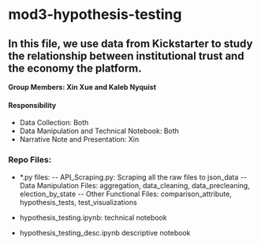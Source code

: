 # mod3-hypothesis-testing

## In this file, we use data from Kickstarter to study the relationship between institutional trust and the economy the platform.

**Group Members: Xin Xue and Kaleb Nyquist**

#### Responsibility

- Data Collection: Both
- Data Manipulation and Technical Notebook: Both
- Narrative Note and Presentation: Xin

### Repo Files:

- \*.py files:
  -- API_Scraping.py: Scraping all the raw files to json_data
  -- Data Manipulation Files: aggregation, data_cleaning, data_precleaning, election_by_state
  -- Other Functional Files: comparison_attribute, hypothesis_tests, test_visualizations

- hypothesis_testing.ipynb: technical notebook
- hypothesis_testing_desc.ipynb descriptive notebook


